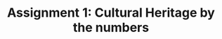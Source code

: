---
title: "Assignment 1: Cultural Heritage by the numbers"
categories:
	-Blog 
tags:
	-assignment
---